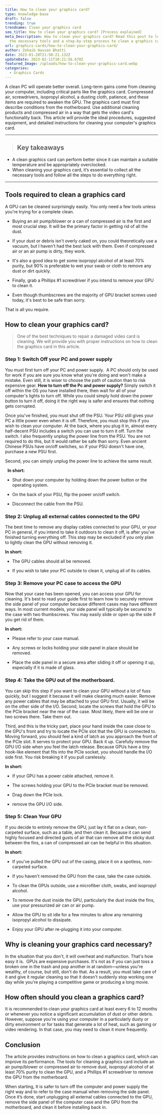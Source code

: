 ```yaml
---
title: How to clean your graphics card?
type: knowledge-base
draft: false
trending: true
trendname: Clean your graphics card
seo_title: How to clean your graphics card? [Process explained]
meta_Description: How to clean your graphics card? Read this post to learn all
  the necessary tools and a step-by-step process to clean a graphics card.
url: graphics-cards/how-to-clean-your-graphics-card/
author: Zohaib Hassan Bhatti
date: 2023-01-28T21:50:21.132Z
updateDate: 2023-02-11T10:21:56.670Z
featured_Image: /uploads/how-to-clean-your-graphics-card.webp
categories:
  - Graphics Cards
---
```

A clean PC will operate better overall. Long-term gains come from cleaning your computer, including critical parts like the graphics card. Compressed air, screwdrivers, isopropyl alcohol, a dusting cloth, patience, and these items are required to awaken the GPU. The graphics card must first describe conditions from the motherboard. Use additional cleaning products and compressed air in a way that gets the video card's functionality back. This article will provide the ideal procedures, suggested equipment, and detailed instructions for cleaning your computer's graphics card.

- - -

> ## Key takeaways

* A clean graphics card can perform better since it can maintain a suitable temperature and be appropriately overclocked. 
* When cleaning your graphics card, it’s essential to collect all the necessary tools and follow all the steps to do everything right.

- - -

## Tools required to clean a graphics card

A GPU can be cleaned surprisingly easily. You only need a few tools unless you're trying for a complete clean.

* Buying an air pump/blower or a can of compressed air is the first and most crucial step. It will be the primary factor in getting rid of all the dust.


* If your dust or debris isn't overly caked on, you could theoretically use a vacuum, but I haven't had the best luck with them. Even if compressed air or an air pump is dirty, they work.


* It's also a good idea to get some isopropyl alcohol of at least 70% purity, but 90% is preferable to wet your swab or cloth to remove any dust or dirt quickly.


* Finally, grab a Phillips #1 screwdriver if you intend to remove your GPU to clean it.


* Even though thumbscrews are the majority of GPU bracket screws used today, it's best to be safe than sorry.

That is all you require.

## How to clean your graphics card?

> One of the best techniques to repair a damaged video card is cleaning. We will provide you with proper instructions on how to clean the graphics card in this article.

### Step 1: Switch Off your PC and power supply

You must first turn off your PC and power supply.  A PC should only be used for work if you are sure you know what you're doing and won't make a mistake. Even still, it is wiser to choose the path of caution than to risk expensive gear. **How to turn off the Pc and power supply?** Simply switch it off within the OS you have installed there, then wait for all of your computer's lights to turn off. While you could simply hold down the power button to turn it off, doing it the right way is safer and ensures that nothing gets corrupted.

Once you've finished, you must shut off the PSU. Your PSU still gives your PC a little power even when it is off. Therefore, you must stop this if you wish to clean your computer. At the back, where you plug it in, almost every half-decent PSU includes a switch you can use to turn it off. Turn the switch. I also frequently unplug the power line from the PSU. You are not required to do this, but It would rather be safe than sorry. Even ancient Chinese PSUs have on/off switches, so if your PSU doesn't have one, purchase a new PSU first.

Second, you can simply unplug the power line to achieve the same result.

  **In short:**

* Shut down your computer by holding down the power button or the operating system.


* On the back of your PSU, flip the power on/off switch.


* Disconnect the cable from the PSU.

### Step 2: Unplug all external cables connected to the GPU 

The best time to remove any display cables connected to your GPU, or your PC in general, if you intend to take it outdoors to clean it off, is after you've finished turning everything off. This step may be excluded if you only plan to lightly clean the GPU without removing it.

**In short:**

* The GPU cables should all be removed.


* If you wish to take your PC outside to clean it, unplug all of its cables.

### Step 3: Remove your PC case to access the GPU

Now that your case has been opened, you can access your GPU for cleaning. It's best to read your guide first to learn how to securely remove the side panel of your computer because different cases may have different ways. In most current models, your side panel will typically be secured to the case with two thumbscrews. You may easily slide or open up the side if you get rid of them.

**In short:**

* Please refer to your case manual.


* Any screws or locks holding your side panel in place should be removed.


* Place the side panel in a secure area after sliding it off or opening it up, especially if it is made of glass.

### Step 4: Take the GPU out of the motherboard.

You can skip this step if you want to clean your GPU without a lot of fuss quickly, but I suggest it because it will make cleaning much easier. Remove any power cables that may be attached to your GPU first. Usually, it will be on the other side of the I/O. Second, locate the screws that hold the GPU to the PCIe bracket near the rear of the case. Most likely, there will be one or two screws there. Take them out.

Third, and this is the tricky part, place your hand inside the case close to the GPU's front and try to locate the PCIe slot that the GPU is connected to. Moving forward, you should feel a kind of latch as you approach the front of the PCIe slot. It serves to protect your GPU. Back it up. Carefully remove the GPU I/O side when you feel the latch release. Because GPUs have a tiny hook-like element that fits into the PCIe socket, you should handle the I/O side first. You risk breaking it if you pull carelessly.

**In short:**

* If your GPU has a power cable attached, remove it.


* The screws holding your GPU to the PCIe bracket must be removed.


* Drag down the PCIe lock.


* remove the GPU I/O side.

### Step 5: Clean Your GPU

If you decide to entirely remove the GPU, just lay it flat on a clean, non-carpeted surface, such as a table, and then clean it. Because it can send highly focused and directed gusts of air that can remove all the sticky dust between the fins, a can of compressed air can be helpful in this situation.

**In short:**

* If you've pulled the GPU out of the casing, place it on a spotless, non-carpeted surface.


* If you haven't removed the GPU from the case, take the case outside.


* To clean the GPUs outside, use a microfiber cloth, swabs, and isopropyl alcohol.


* To remove the dust inside the GPU, particularly the dust inside the fins, use your pressurized air can or air pump.


* Allow the GPU to sit idle for a few minutes to allow any remaining isopropyl alcohol to dissipate.


* Enjoy your GPU after re-plugging it into your computer.

## Why is cleaning your graphics card necessary?

In the situation that you don't, it will overheat and malfunction. That's how easy it is.  GPUs are expensive purchases. It's not as if you can just toss a broken one in the trash and pop another in at random—unless you're wealthy, of course, but still, don't do that. As a result, you must take care of it and give it regular cleaning so that it doesn't suddenly stop working one day while you're playing a competitive game or producing a long movie.

## How often should you clean a graphics card? 

It is recommended to clean your graphics card at least every 6 to 12 months or whenever you notice a significant accumulation of dust or other debris. However, suppose you're using your computer in a particularly dusty or dirty environment or for tasks that generate a lot of heat, such as gaming or video rendering. In that case, you may need to clean it more frequently.

## Conclusion

The article provides instructions on how to clean a graphics card, which can improve its performance. The tools for cleaning a graphics card include an air pump/blower or compressed air to remove dust, isopropyl alcohol of at least 70% purity to clean the GPU, and a Phillips #1 screwdriver to remove the GPU from the motherboard. 

When starting, It is safer to turn off the computer and power supply the right way and to refer to the case manual when removing the side panel. Once it’s done, start unplugging all external cables connected to the GPU, remove the side panel of the computer case and the GPU from the motherboard, and clean it before installing back in.